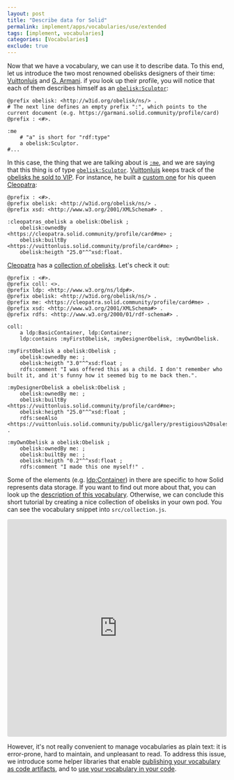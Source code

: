 ```yaml
---
layout: post
title: "Describe data for Solid"
permalink: implement/apps/vocabularies/use/extended
tags: [implement, vocabularies]
categories: [Vocabularies]
exclude: true
---
```


Now that we have a vocabulary, we can use it to describe data. To this end, let us introduce the two most renowned obelisks designers of their time: [Vuittonluis](https://vuittonluis.solid.community/profile/card#me) and [G. Armani](https://garmani.solid.community/profile/card#me). if you look up their profile, you will notice that each of them describes himself as an [`obelisk:Sculptor`](http://w3id.org/obelisk/ns/Sculptor):
```turtle
@prefix obelisk: <http://w3id.org/obelisk/ns/> .
# The next line defines an empty prefix ":", which points to the current document (e.g. https://garmani.solid.community/profile/card)
@prefix : <#>.

:me
    # "a" is short for "rdf:type"
    a obelisk:Sculptor.
#...
```

In this case, the thing that we are talking about is [`:me`](https://garmani.solid.community/profile/card#me), and we are saying that this thing is of type [`obelisk:Sculptor`](http://w3id.org/obelisk/ns/Sculptor). [Vuittonluis](https://vuittonluis.solid.community/profile/card#me) keeps track of the [obelisks he sold to VIP](https://vuittonluis.solid.community/public/gallery/prestigious%20sales/). For instance, he built a [custom one](https://vuittonluis.solid.community/public/gallery/prestigious%20sales/cleopatra.ttl#cleopatras_obelisk) for his queen [Cleopatra](https://cleopatra.solid.community/profile/card#me):
```turtle
@prefix : <#>.
@prefix obelisk: <http://w3id.org/obelisk/ns/> .
@prefix xsd: <http://www.w3.org/2001/XMLSchema#> .

:cleopatras_obelisk a obelisk:Obelisk ;
    obelisk:ownedBy <https://cleopatra.solid.community/profile/card#me> ;
    obelisk:builtBy <https://vuittonluis.solid.community/profile/card#me> ;
    obelisk:heigth "25.0"^^xsd:float.
```

[Cleopatra](<https://cleopatra.solid.community/profile/card#me>) has a [collection of obelisks](https://cleopatra.solid.community/public/collections/My%20obelisk%20collection/). Let's check it out:
```turtle
@prefix : <#>.
@prefix coll: <>.
@prefix ldp: <http://www.w3.org/ns/ldp#>.
@prefix obelisk: <http://w3id.org/obelisk/ns/> .
@prefix me: <https://cleopatra.solid.community/profile/card#me> .
@prefix xsd: <http://www.w3.org/2001/XMLSchema#> .
@prefix rdfs: <http://www.w3.org/2000/01/rdf-schema#> .

coll:
    a ldp:BasicContainer, ldp:Container;
    ldp:contains :myFirstObelisk, :myDesignerObelisk, :myOwnObelisk.

:myFirstObelisk a obelisk:Obelisk ;
    obelisk:ownedBy me: ;
    obelisk:heigth "3.0"^^xsd:float ;
    rdfs:comment "I was offered this as a child. I don't remember who built it, and it's funny how it seemed big to me back then.".

:myDesignerObelisk a obelisk:Obelisk ;
    obelisk:ownedBy me: ;
    obelisk:builtBy <https://vuittonluis.solid.community/profile/card#me>;
    obelisk:heigth "25.0"^^xsd:float ;
    rdfs:seeAlso <https://vuittonluis.solid.community/public/gallery/prestigious%20sales/cleopatra.ttl#cleopatras_obelisk> .

:myOwnObelisk a obelisk:Obelisk ;
    obelisk:ownedBy me: ;
    obelisk:builtBy me: ;
    obelisk:heigth "0.2"^^xsd:float ;
    rdfs:comment "I made this one myself!" .
```

Some of the elements (e.g. [ldp:Container](http://www.w3.org/ns/ldp#Container)) in there are specific to how Solid represents data storage. If you want to find out more about that, you can look up the [description of this vocabulary](1-4-technical#ldp). Otherwise, we can conclude this short tutorial by creating a nice collection of obelisks in your own pod. You can see the vocabulary snippet into `src/collection.js`.

<iframe src="https://codesandbox.io/embed/my-first-obelisk-collection-1ybvq?fontsize=14" title="my first obelisk collection" allow="geolocation; microphone; camera; midi; vr; accelerometer; gyroscope; payment; ambient-light-sensor; encrypted-media; usb" style="width:100%; height:500px; border:0; border-radius: 4px; overflow:hidden;" sandbox="allow-modals allow-forms allow-popups allow-scripts allow-same-origin"></iframe>

However, it's not really convenient to manage vocabularies as plain text: it is error-prone, hard to maintain, and unpleasant to read. To address this issue, we introduce some helper libraries that enable [publishing your vocabulary as code artifacts](/implement/apps/vocabularies/publish/artifacts), and to [use your vocabulary in your code](/implement/apps/vocabularies/code).
